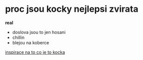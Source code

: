 # proc jsou kocky nejlepsi zvirata
**real**

- doslova jsou to jen hosani
- chillin
- blejou na koberce

[inspirace na to co je to kocka](https://stock.adobe.com/cz/search?k=cat)
